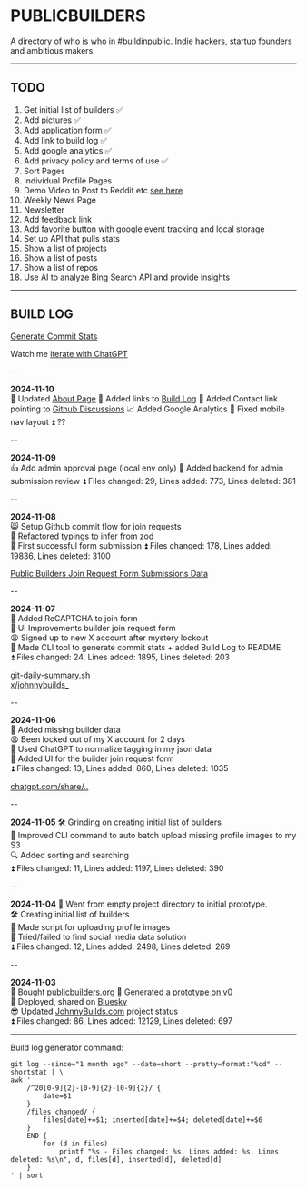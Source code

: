 # PUBLICBUILDERS

A directory of who is who in #buildinpublic. Indie hackers, startup founders and ambitious makers.

----

## TODO

1. Get initial list of builders ✅
2. Add pictures ✅
3. Add application form ✅
4. Add link to build log ✅
5. Add google analytics ✅
6. Add privacy policy and terms of use ✅
7. Sort Pages
7. Individual Profile Pages
8. Demo Video to Post to Reddit etc [see here](https://marclou.beehiiv.com/p/how-to-launch-a-startup-on-reddit)
8. Weekly News Page
9. Newsletter
10. Add feedback link
11. Add favorite button with google event tracking and local storage
12. Set up API that pulls stats
13. Show a list of projects
14. Show a list of posts
15. Show a list of repos
16. Use AI to analyze Bing Search API and provide insights


----

## BUILD LOG
[Generate Commit Stats](https://gist.github.com/johnnybuildsyo/16a77a2f20970cc054a07b53b7f900f1)

Watch me [iterate with ChatGPT](https://chatgpt.com/share/672e9d92-5d28-8009-a2b2-d218036d322a)

--

**2024-11-10**  
📄 Updated [About Page](https://publicbuilders.org/about)
🔗 Added links to [Build Log](https://github.com/johnnybuildsyo/publicbuilders/blob/main/README.md)
💬 Added Contact link pointing to [Github Discussions](https://github.com/johnnybuildsyo/publicbuilders/discussions)
📈 Added Google Analytics
📱 Fixed mobile nav layout
⏫ ??

--

**2024-11-09**  
👍 Add admin approval page (local env only)
👮 Added backend for admin submission review
⏫ Files changed: 29, Lines added: 773, Lines deleted: 381

--

**2024-11-08**  
😸 Setup Github commit flow for join requests  
👮 Refactored typings to infer from zod  
🎉 First successful form submission
⏫ Files changed: 178, Lines added: 19836, Lines deleted: 3100

[Public Builders Join Request Form Submissions Data](https://github.com/johnnybuildsyo/publicbuilders/tree/main/data/submissions)

--

**2024-11-07**  
🪪 Added ReCAPTCHA to join form  
🤚 UI Improvements builder join request form  
😩 Signed up to new X account after mystery lockout  
🔁 Made CLI tool to generate commit stats + added Build Log to README   
⏫ Files changed: 24, Lines added: 1895, Lines deleted: 203

[git-daily-summary.sh](https://gist.github.com/johnnybuildsyo/16a77a2f20970cc054a07b53b7f900f1)  
[x/johnnybuilds_](https://x.com/johnnybuilds_)

--

**2024-11-06**  
🪪 Added missing builder data  
😩 Been locked out of my X account for 2 days  
🔁 Used ChatGPT to normalize tagging in my json data  
🤚 Added UI for the builder join request form  
⏫ Files changed: 13, Lines added: 860, Lines deleted: 1035  

[chatgpt.com/share/..](https://chatgpt.com/share/672c1f20-db90-8009-af3b-3d5a81d35aae)

--

**2024-11-05**
🛠️ Grinding on creating initial list of builders  
👤 Improved CLI command to auto batch upload missing profile images to my S3  
🔍 Added sorting and searching  
⏫ Files changed: 11, Lines added: 1197, Lines deleted: 390  

--

**2024-11-04**
🤘 Went from empty project directory to initial prototype.  
🛠️ Creating initial list of builders  
👤 Made script for uploading profile images  
🚫 Tried/failed to find social media data solution  
⏫ Files changed: 12, Lines added: 2498, Lines deleted: 269

--

**2024-11-03**  
🚀 Bought [publicbuilders.org](https://publicbuilders.org) 
🚀 Generated a [prototype on v0](https://v0.dev/chat/wQ2wK1qyHMB?b=b_bbroDnKtltd)  
🦋 Deployed, shared on [Bluesky](https://bsky.app/profile/johnnybuilds.bsky.social/post/3la3eqi7lun2c)  
😎 Updated [JohnnyBuilds.com](https://johnnybuilds.com) project status  
⏫ Files changed: 86, Lines added: 12129, Lines deleted: 697


----

Build log generator command:

```
git log --since="1 month ago" --date=short --pretty=format:"%cd" --shortstat | \
awk '
    /^20[0-9]{2}-[0-9]{2}-[0-9]{2}/ { 
        date=$1 
    } 
    /files changed/ { 
        files[date]+=$1; inserted[date]+=$4; deleted[date]+=$6 
    } 
    END { 
        for (d in files) 
            printf "%s - Files changed: %s, Lines added: %s, Lines deleted: %s\n", d, files[d], inserted[d], deleted[d] 
    }
' | sort
```